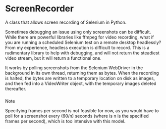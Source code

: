 # ScreenRecorder
A class that allows screen recording of Selenium in Python.

Sometimes debugging an issue using only screenshots can be difficult.
While there are powerful libraries like ffmpeg for video recording, what if you are running a scheduled Selenium test on a remote desktop headlessly?
From my experience, headless execution is difficult to record.
This is a rudimentary library to help with debugging, and will not return the steadiest video stream, but it will return a functional one.

It works by polling screenshots from the Selenium WebDriver in the background in its own thread, returning them as bytes.
When the recording is halted, the bytes are written to a temporary location on disk as images, and then fed into a VideoWriter object, with the temporary images deleted thereafter.

###
Note

Specifying frames per second is not feasible for now, as you would have to poll for a screenshot every (60/n) seconds (where is n is the specified frames per second),
which is too intensive with this model.
